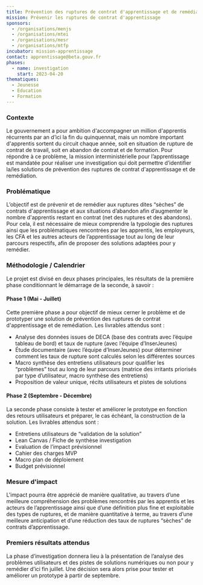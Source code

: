 ```yaml
---
title: Prévention des ruptures de contrat d'apprentissage et de remédiation
mission: Prévenir les ruptures de contrat d'apprentissage
sponsors:
  - /organisations/menjs
  - /organisations/mtei
  - /organisations/mesr
  - /organisations/mtfp
incubator: mission-apprentissage
contact: apprentissage@beta.gouv.fr
phases:
  - name: investigation
    start: 2023-04-20
thematiques:
  - Jeunesse
  - Education
  - Formation
---
```

### Contexte
Le gouvernement a pour ambition d'accompagner un million d'apprentis récurrents par an d’ici la fin du quinquennat, mais un nombre important d'apprentis sortent du circuit chaque année, soit en situation de rupture de contrat de travail, soit en abandon de contrat et de formation. Pour répondre à ce problème, la mission interministérielle pour l’apprentissage est mandatée pour réaliser une investigation qui doit permettre d’identifier la/les solutions de prévention des ruptures de contrat d'apprentissage et de remédiation.

### Problématique
L’objectif est de prévenir et de remédier aux ruptures dites “sèches” de contrats d'apprentissage et aux situations d’abandon afin d’augmenter le nombre d'apprentis restant en contrat (net des ruptures et des abandons). Pour cela, il est nécessaire de mieux comprendre la typologie des ruptures ainsi que les problématiques rencontrées par les apprentis, les employeurs, les CFA et les autres acteurs de l’apprentissage tout au long de leur parcours respectifs, afin de proposer des solutions adaptées pour y remédier.

### Méthodologie / Calendrier
Le projet est divisé en deux phases principales, les résultats de la première phase conditionnant le démarrage de la seconde, à savoir :

#### Phase 1 (Mai - Juillet)
Cette première phase a pour objectif de mieux cerner le problème et de prototyper une solution de prévention des ruptures de contrat d'apprentissage et de remédiation. Les livrables attendus sont :
- Analyse des données issues de DECA (base des contrats avec l’équipe tableau de bord) et taux de rupture (avec l’équipe d’InserJeunes)
- Étude documentaire (avec l’équipe d’InserJeunes) pour déterminer comment les taux de rupture sont calculés selon les différentes sources
- Macro synthèse des entretiens utilisateurs pour qualifier les “problèmes” tout au long de leur parcours (matrice des irritants priorisés par type d’utilisateur, macro synthèse des entretiens)
- Proposition de valeur unique, récits utilisateurs et pistes de solutions

#### Phase 2 (Septembre - Décembre)
La seconde phase consiste à tester et améliorer le prototype en fonction des retours utilisateurs et préparer, le cas échéant, la construction de la solution. Les livrables attendus sont :
- Entretiens utilisateurs de “validation de la solution”
- Lean Canvas / Fiche de synthèse investigation
- Evaluation de l’impact prévisionnel
- Cahier des charges MVP
- Macro plan de déploiement
- Budget prévisionnel

### Mesure d'impact
L'impact pourra être apprécié de manière qualitative, au travers d’une meilleure compréhension des problèmes rencontrés par les apprentis et les acteurs de l’apprentissage ainsi que d’une définition plus fine et exploitable des types de ruptures, et de manière quantitative à terme, au travers d’une meilleure anticipation et d’une réduction des taux de ruptures “sèches” de contrats d’apprentissage. 

### Premiers résultats attendus
La phase d’investigation donnera lieu à la présentation de l’analyse des problèmes utilisateurs et des pistes de solutions numériques ou non pour y remédier d’ici fin juillet. Une décision sera alors prise pour tester et améliorer un prototype à partir de septembre.